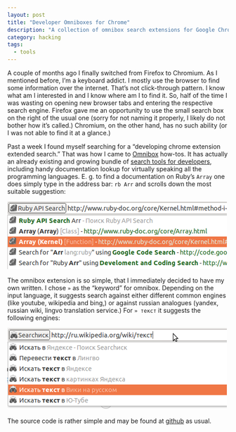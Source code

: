 ```yaml
---
layout: post
title: "Developer Omniboxes for Chrome"
description: "A collection of omnibox search extensions for Google Chrome™, for searching API reference documentation for a number of different languages and libraries."
category: hacking
tags:
  - tools
---
```

A couple of months ago I finally switched from Firefox to Chromium. As I mentioned before, I’m a keyboard addict. I mostly use the browser
to find some information over the internet. That’s not click-through pattern. I know what am I interested in and I know where am I to find it.
So, half of the time I was wasting on opening new browser tabs and entering the respective search engine. Firefox gave me an opportunity
to use the small search box on the right of the usual one (sorry for not naming it properly, I likely do not bother how it’s called.)
Chromium, on the other hand, has no such ability (or I was not able to find it at a glance.)

Past a week I found myself searching for a “developing chrome extension extended search.” That was how I came to
[Omnibox](http://developer.chrome.com/extensions/omnibox.html) how-tos. It has actually an already existing and growing bundle of
[search tools for developers](https://code.google.com/p/developer-omniboxes-for-chrome/), including handy documentation lookup for
virtually speaking all the programming languages. E. g. to find a documentation on Ruby’s `Array` one does simply type in the
address bar: `rb Arr` and scrolls down the most suitable suggestion:

![Search against Ruby documentation](/img/omnibox-ruby.png)

The omnibox extension is so simple, that I immediately decided to have my own written. I chose `»` as the “keyword” for omnibox.
Depending on the input language, it suggests search against either different common engines (like youtube, wikipedia and bing,) or
against russian analogues (yandex, russian wiki, lingvo translation service.) For `» текст` it suggests the following engines:

![Search against Russian engines](/img/omnibox-lingvo.png)

The source code is rather simple and may be found at [github](https://github.com/mudasobwa/searchisk) as usual.

